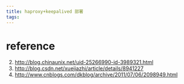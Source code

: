```yaml
---
title: haproxy+keepalived 部署
tags:
---
```



# reference
2. http://blog.chinaunix.net/uid-25266990-id-3989321.html
3. http://blog.csdn.net/xuejiazhi/article/details/8941227
1. http://www.cnblogs.com/dkblog/archive/2011/07/06/2098949.html